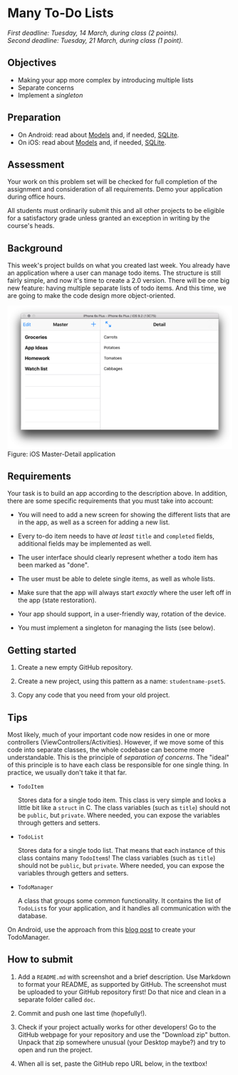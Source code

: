 # Many To-Do Lists

*First deadline: Tuesday, 14 March, during class (2 points).*  
*Second deadline: Tuesday, 21 March, during class (1 point).*

## Objectives

- Making your app more complex by introducing multiple lists
- Separate concerns
- Implement a *singleton*

## Preparation

- On Android: read about [Models](/android/models) and, if needed, [SQLite](/android/sqlite).
- On iOS: read about [Models](/ios/models) and, if needed, [SQLite](/ios/sqlite).

## Assessment

Your work on this problem set will be checked for full completion of the assignment and consideration of all requirements. Demo your application during office hours.

All students must ordinarily submit this and all other projects to be eligible for a satisfactory grade unless granted an exception in writing by the course's heads.

## Background

This week's project builds on what you created last week. You already have an application where a user can manage todo items. The structure is still fairly simple, and now it's time to create a 2.0 version. There will be one big new feature: having multiple separate lists of todo items. And this time, we are going to make the code design more object-oriented.

![](todo_ios.png)
Figure: iOS Master-Detail application

## Requirements

Your task is to build an app according to the description above. In addition, there are some specific requirements that you must take into account:

- You will need to add a new screen for showing the different lists that are in the app, as well as a screen for adding a new list.

- Every to-do item needs to have *at least* `title` and `completed` fields, additional fields may be implemented as well.

- The user interface should clearly represent whether a todo item has been marked as "done".

- The user must be able to delete single items, as well as whole lists.

- Make sure that the app will always start *exactly* where the user left off in the app (state restoration).

- Your app should support, in a user-friendly way, rotation of the device.

- You must implement a singleton for managing the lists (see below).

## Getting started

1. Create a new empty GitHub repository.

2. Create a new project, using this pattern as a name: `studentname-pset5`.

3. Copy any code that you need from your old project.

## Tips

Most likely, much of your important code now resides in one or more controllers (ViewControllers/Activities). However, if we move some of this code into separate classes, the whole codebase can become more understandable. This is the principle of *separation of concerns*. The "ideal" of this principle is to have each class be responsible for one single thing. In practice, we usually don't take it that far.

- `TodoItem`

    Stores data for a single todo item. This class is very simple and looks a little bit like a `struct` in C. The class variables (such as `title`) should not be `public`, but `private`. Where needed, you can expose the variables through getters and setters.

- `TodoList`

    Stores data for a single todo list. That means that each instance of this class contains many `TodoItem`s! The class variables (such as `title`) should not be `public`, but `private`. Where needed, you can expose the variables through getters and setters.

- `TodoManager`

    A class that groups some common functionality. It contains the list of `TodoList`s for your application, and it handles all communication with the database.

On Android, use the approach from this [blog post](http://www.androiddesignpatterns.com/2012/05/correctly-managing-your-sqlite-database.html) to create your TodoManager.

## How to submit

1. Add a `README.md` with screenshot and a brief description. Use Markdown to format your README, as supported by GitHub. The screenshot must be uploaded to your GitHub repository first! Do that nice and clean in a separate folder called `doc`.

2. Commit and push one last time (hopefully!).

3. Check if your project actually works for other developers! Go to the GitHub webpage for your repository and use the "Download zip" button. Unpack that zip somewhere unusual (your Desktop maybe?) and try to open and run the project.

4. When all is set, paste the GitHub repo URL below, in the textbox!
